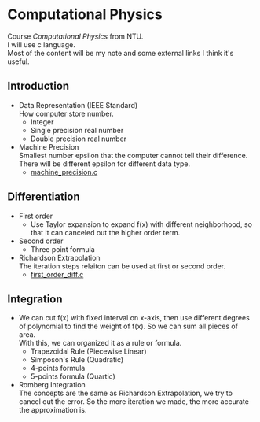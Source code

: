 # Computational Physics
Course _Computational Physics_ from NTU.</br>
I will use c language.</br>
Most of the content will be my note and some external links I think it's useful.

## Introduction
* Data Representation (IEEE Standard)</br>
How computer store number.
  * Integer
  * Single precision real number
  * Double precision real number
* Machine Precision </br>
Smallest number epsilon that the computer cannot tell their difference. There will be different epsilon for different data type.
  * [machine_precision.c](/Introduction/machine_precision.c)

## Differentiation
* First order
  * Use Taylor expansion to expand f(x) with different neighborhood, so that it can canceled out the higher order term.
* Second order
  * Three point formula
* Richardson Extrapolation </br>
The iteration steps relaiton can be used at first or second order.
  * [first_order_diff.c](/Differentiation/first_order_diff.c)

## Integration
* We can cut f(x) with fixed interval on x-axis, then use different degrees of polynomial to find the weight of f(x). So we can sum all pieces of area.</br>
With this, we can organized it as a rule or formula.
  * Trapezoidal Rule (Piecewise Linear)
  * Simposon's Rule (Quadratic)
  * 4-points formula
  * 5-points formula (Quartic)
* Romberg Integration </br>
The concepts are the same as Richardson Extrapolation, we try to cancel out the error. So the more iteration we made, the more accurate the approximation is.